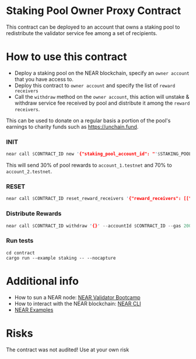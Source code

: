 Staking Pool Owner Proxy Contract
======

This contract can be deployed to an account that owns a staking pool to redistribute the validator service fee among a set of recipients.

How to use this contract
=====
 
- Deploy a staking pool on the NEAR blockchain, specify an `owner account` that you have access to.
- Deploy this contract to `owner account` and specify the list of `reward receivers` 
- Call the `withdraw` method on the `owner account`, this action will unstake & withdraw service fee received by pool and distribute it among the `reward receivers`. 

This can be used to donate on a regular basis a portion of the pool's earnings to charity funds such as https://unchain.fund.

### INIT
```rust
near call $CONTRACT_ID new '{"staking_pool_account_id": "'$STAKING_POOL'", "owner_id":"'$OWNER_ID'", "reward_receivers": [["account_1.testnet", {"numerator": 7, "denominator":10}], ["account_2.testnet", {"numerator": 3, "denominator":10}]]}' --accountId $CONTRACT_ID
```

This will send 30% of pool rewards to `account_1.testnet` and 70% to `account_2.testnet`.

### RESET
```rust
near call $CONTRACT_ID reset_reward_receivers '{"reward_receivers": [["account_1.testnet", {"numerator": 30, "denominator":100}], ["account_1.testnet", {"numerator": 70, "denominator":100}]]}' --accountId $OWNER_ID
```

### Distribute Rewards
```rust
near call $CONTRACT_ID withdraw '{}' --accountId $CONTRACT_ID --gas 200000000000000
```

### Run tests
```
cd contract
cargo run --example staking -- --nocapture
```

Additional info
====

- How to sun a NEAR node: [NEAR Validator Bootcamp](https://near-nodes.io/validator/validator-bootcamp)
- How to interact with the NEAR blockchain: [NEAR CLI](https://github.com/near/near-cli)
- [NEAR Examples](https://near.dev)

Risks
====
The contract was not audited! Use at your own risk



